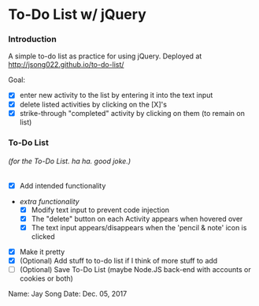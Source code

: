 # To-Do List w/ jQuery

### Introduction
A simple to-do list as practice for using jQuery.
Deployed at http://jsong022.github.io/to-do-list/

Goal:
- [x] enter new activity to the list by entering it into the text input
- [x] delete listed activities by clicking on the \[X]'s
- [x] strike-through "completed" activity by clicking on them (to remain on list)

### To-Do List
###### (for the To-Do List. ha ha. good joke.)
- [x] Add intended functionality
- *extra functionality*
	- [x] Modify text input to prevent code injection
	- [x] The "delete" button on each Activity appears when hovered over
	- [x] The text input appears/disappears when the 'pencil & note' icon is clicked
- [x] Make it pretty
- [x] \(Optional) Add stuff to to-do list if I think of more stuff to add 
- [ ] \(Optional) Save To-Do List (maybe Node.JS back-end with accounts or cookies or both)

Name: Jay Song
Date: Dec. 05, 2017
